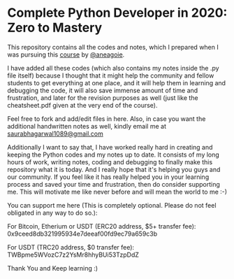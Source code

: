 # Complete Python Developer in 2020: Zero to Mastery

This repository contains all the codes and notes, which I prepared when I was pursuing this [course](https://www.udemy.com/share/101URkAkIZdlpbR3w=/) by [@aneagoie](https://github.com/aneagoie).

I have added all these codes (which also contains my notes inside the .py file itself) because I thought that it might help the community and fellow students to get everything at one place, and it will help them in learning and debugging the code, it will also save immense amount of time and frustration, and later for the revision purposes as well (just like the cheatsheet.pdf given at the very end of the course).

Feel free to fork and add/edit files in here. Also, in case you want the additional handwritten notes as well, kindly email me at saurabhagarwal1089@gmail.com

Additionally I want to say that, I have worked really hard in creating and keeping the Python codes and my notes up to date. It consists of my long hours of work, writing notes, coding and debugging to finally make this repository what it is today. And I really hope that it's helping you guys and our community.
If you feel like it has really helped you in your learning process and saved your time and frustration, then do consider supporting me. This will motivate me like never before and will mean the world to me :-)

You can support me here (This is completely optional. Please do not feel obligated in any way to do so.):

For Bitcoin, Etherium or USDT (ERC20 address, $5+ transfer fee): 0x9ceed8db321995934e7deeaf00fd9ec79a659c3b

For USDT (TRC20 address, $0 transfer fee): TWBpme5WVozC7z2YsMr8hhyBUi53TzpDdZ

Thank You and Keep learning :)
